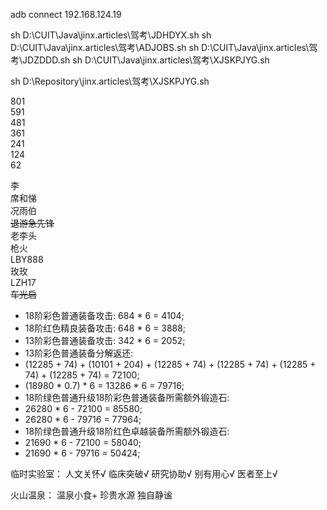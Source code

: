 adb connect 192.168.124.19

sh D:\\CUIT\\Java\\jinx.articles\\驾考\\JDHDYX.sh
sh D:\\CUIT\\Java\\jinx.articles\\驾考\\ADJOBS.sh
sh D:\\CUIT\\Java\\jinx.articles\\驾考\\JDZDDD.sh
sh D:\\CUIT\\Java\\jinx.articles\\驾考\\XJSKPJYG.sh

sh D:\\Repository\\jinx.articles\\驾考\\XJSKPJYG.sh

801  
591  
481  
361  
241  
124  
62

李  
席和悌  
况雨伯  
~~退游急先锋~~  
老李头  
枪火  
LBY888  
玫玫  
LZH17  
~~车光启~~

 * 18阶彩色普通装备攻击: 684 * 6 = 4104;
 * 18阶红色精良装备攻击: 648 * 6 = 3888;
 * 13阶彩色普通装备攻击: 342 * 6 = 2052;
 * 13阶彩色普通装备分解返还:
 * (12285 + 74) + (10101 + 204) + (12285 + 74) + (12285 + 74) + (12285 + 74) + (12285 + 74) = 72100;
 * (18980 * 0.7) * 6 = 13286 * 6 = 79716;
 * 18阶绿色普通升级18阶彩色普通装备所需额外锻造石:
 * 26280 * 6 - 72100 = 85580;
 * 26280 * 6 - 79716 = 77964;
 * 18阶绿色普通升级18阶红色卓越装备所需额外锻造石:
 * 21690 * 6 - 72100 = 58040;
 * 21690 * 6 - 79716 = 50424;

临时实验室：
 人文关怀√
 临床突破√
 研究协助√
 别有用心√
 医者至上√

火山温泉：
 温泉小食+
 珍贵水源
 独自静谧

